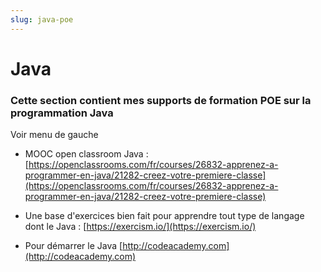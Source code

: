 ```yaml
---
slug: java-poe
---
```


# Java

### Cette section contient mes supports de formation POE sur la programmation Java

Voir menu de gauche


- MOOC open classroom Java : [https://openclassrooms.com/fr/courses/26832-apprenez-a-programmer-en-java/21282-creez-votre-premiere-classe](https://openclassrooms.com/fr/courses/26832-apprenez-a-programmer-en-java/21282-creez-votre-premiere-classe)

- Une base d'exercices bien fait pour apprendre tout type de langage dont le Java : [https://exercism.io/](https://exercism.io/)

- Pour démarrer le Java [http://codeacademy.com](http://codeacademy.com)